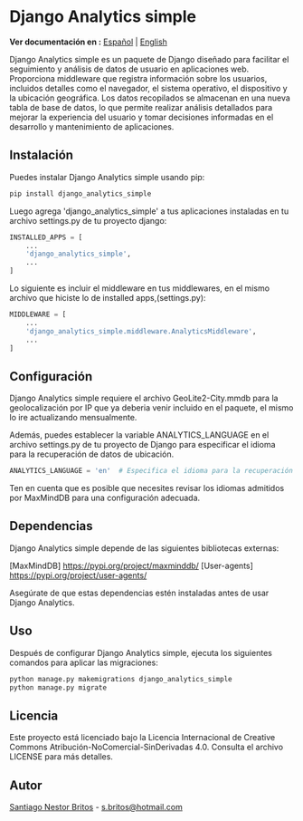 # Django Analytics simple

**Ver documentación en :** [Español](README_es.md) | [English](README.md)

Django Analytics simple es un paquete de Django diseñado para facilitar el seguimiento y análisis de datos de usuario en aplicaciones web. Proporciona middleware que registra información sobre los usuarios, incluidos detalles como el navegador, el sistema operativo, el dispositivo y la ubicación geográfica. Los datos recopilados se almacenan en una nueva tabla de base de datos, lo que permite realizar análisis detallados para mejorar la experiencia del usuario y tomar decisiones informadas en el desarrollo y mantenimiento de aplicaciones.

## Instalación
Puedes instalar Django Analytics simple usando pip:

```bash
pip install django_analytics_simple
```

Luego agrega 'django_analytics_simple' a tus aplicaciones instaladas en tu archivo settings.py de tu proyecto django:

```python
INSTALLED_APPS = [
    ...
    'django_analytics_simple',
    ...
]
```
Lo siguiente es incluir el middleware en tus middlewares, en el mismo archivo que hiciste lo de installed apps,(settings.py):

```python
MIDDLEWARE = [
    ...
    'django_analytics_simple.middleware.AnalyticsMiddleware',
    ...
]
```

## Configuración
Django Analytics simple requiere el archivo GeoLite2-City.mmdb para la geolocalización por IP que ya deberia venir incluido en el paquete, el mismo lo ire actualizando mensualmente. 

Además, puedes establecer la variable ANALYTICS_LANGUAGE en el archivo settings.py de tu proyecto de Django para especificar el idioma para la recuperación de datos de ubicación.

```python
ANALYTICS_LANGUAGE = 'en'  # Especifica el idioma para la recuperación de datos de ubicación.

```

Ten en cuenta que es posible que necesites revisar los idiomas admitidos por MaxMindDB para una configuración adecuada.

## Dependencias

Django Analytics simple depende de las siguientes bibliotecas externas:

[MaxMindDB] https://pypi.org/project/maxminddb/
[User-agents] https://pypi.org/project/user-agents/

Asegúrate de que estas dependencias estén instaladas antes de usar Django Analytics.

## Uso

Después de configurar Django Analytics simple, ejecuta los siguientes comandos para aplicar las migraciones:

```bash
python manage.py makemigrations django_analytics_simple
python manage.py migrate
```

## Licencia

Este proyecto está licenciado bajo la Licencia Internacional de Creative Commons Atribución-NoComercial-SinDerivadas 4.0. Consulta el archivo LICENSE para más detalles.

## Autor

[Santiago Nestor Britos](mailto:s.britos@hotmail.com) - s.britos@hotmail.com